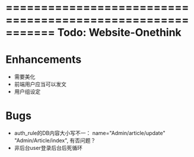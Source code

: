===========================================================
Todo: Website-Onethink
===========================================================

# Enhancements
* 需要美化
* 前端用户应当可以发文
* 用户组设定

# Bugs
* auth_rule的DB内容大小写不一：
    name="Admin/article/update" "Admin/Article/index", 有否问题？
* 非后台user登录后台后死循环